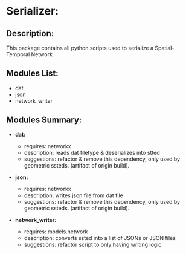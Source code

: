 # Serializer:

## Description:
This package contains all python scripts used to serialize a Spatial-Temporal Network

## Modules List:
- dat
- json
- network_writer

## Modules Summary:
- **dat:**
    + requires: networkx
    + description: reads dat filetype & deserializes into stted
    + suggestions: refactor & remove this dependency, only used by geometric ssteds. (artifact of origin build).

- **json:**
    + requires: networkx
    + description: writes json file from dat file
    + suggestions: refactor & remove this dependency, only used by geometric ssteds. (artifact of origin build).

- **network_writer:**
    + requires: models.network
    + description: converts ssted into a list of JSONs or JSON files 
    + suggestions: refactor script to only having writing logic











